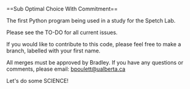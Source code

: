 ==Sub Optimal Choice With Commitment==

The first Python program being used in a study for the Spetch Lab.

Please see the TO-DO for all current issues.

If you would like to contribute to this code, please feel free to make a branch, labelled with your first name. 

All merges must be approved by Bradley. If you have any questions or comments, please email: bpoulett@ualberta.ca

Let's do some SCIENCE!
